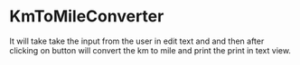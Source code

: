 # KmToMileConverter
It will take take the input from the user in edit text and and then after clicking on button will convert the km to mile and print the print in text view.

